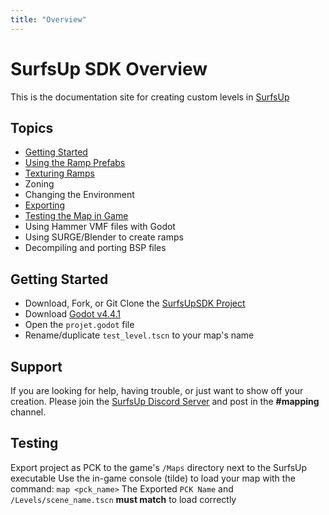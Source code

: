 ```yaml
---
title: "Overview"
---
```


# SurfsUp SDK Overview

This is the documentation site for creating custom levels in [SurfsUp](https://store.steampowered.com/app/3454830/SurfsUp/)

## Topics
* [Getting Started](#getting_started)
* [Using the Ramp Prefabs](prefabs.md)
* [Texturing Ramps](texturing.md)
* Zoning
* Changing the Environment
* [Exporting](exporting.md)
* [Testing the Map in Game](testing.md)
* Using Hammer VMF files with Godot
* Using SURGE/Blender to create ramps
* Decompiling and porting BSP files

## <a name="getting_started"></a>Getting Started
* Download, Fork, or Git Clone the [SurfsUpSDK Project](https://github.com/bearlikelion/SurfsUpSDK)
* Download [Godot v4.4.1](https://godotengine.org/download/archive/4.4.1-stable/)
* Open the `projet.godot` file
* Rename/duplicate `test_level.tscn` to your map's name

## Support
If you are looking for help, having trouble, or just want to show off your creation. Please join the [SurfsUp Discord Server](https://discord.gg/95XmYfPnwV) and post in the **#mapping** channel.


## Testing
Export project as PCK to the game's `/Maps` directory next to the SurfsUp executable
Use the in-game console (tilde) to load your map with the command: `map <pck_name>`
The Exported `PCK Name` and `/Levels/scene_name.tscn` **must match** to load correctly
